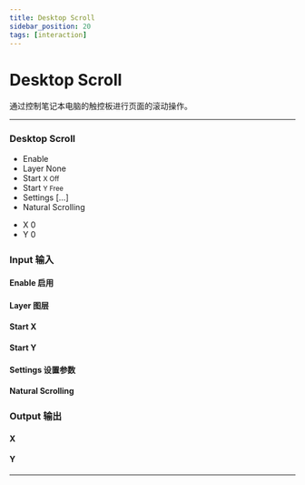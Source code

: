 ```yaml
---
title: Desktop Scroll
sidebar_position: 20
tags: [interaction]
---
```


# Desktop Scroll

通过控制笔记本电脑的触控板进行页面的滚动操作。


------

<div className="patch-container">
    <div className="patch processor">
        <h3>Desktop Scroll</h3>
        <ul className="inputs">
            <li>Enable <span className="checkbox-off"></span></li>
            <li>Layer <span>None</span></li>
            <li>Start <small> X <span>Off</span></small></li>
            <li>Start <small> Y <span>Free</span></small></li>
            <li>Settings <span>[...]</span></li>
            <li>Natural Scrolling <span className="checkbox-off"></span></li>
        </ul>
        <ul className="outputs">
            <li>X <span>0</span></li> 
            <li>Y <span>0</span></li> 
        </ul>
    </div>
</div>

<div className="port-descriptions">
<div className="inputs">

### Input 输入

#### Enable 启用

#### Layer 图层

#### Start X 

#### Start Y 

#### Settings 设置参数

#### Natural Scrolling


</div>
<div className="outputs">

### Output 输出

#### X

#### Y

</div>
</div>

------
